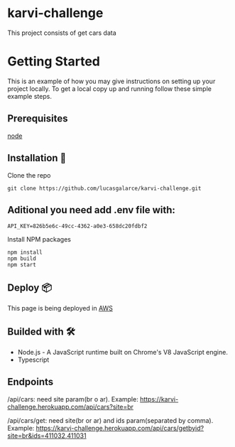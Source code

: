 # karvi-challenge

This project consists of get cars data

# Getting Started

This is an example of how you may give instructions on setting up your project locally. To get a local copy up and running follow these simple example steps.

## Prerequisites

[node](https://nodejs.org/es/)

## Installation 🔧

Clone the repo

```
git clone https://github.com/lucasgalarce/karvi-challenge.git
```

## Aditional you need add .env file with:
```
API_KEY=826b5e6c-49cc-4362-a0e3-658dc20fdbf2
```

Install NPM packages

```
npm install
npm build
npm start
```

## Deploy 📦
This page is being deployed in [AWS](https://karvi-challenge.herokuapp.com/api/cars?site=br)

## Builded with 🛠️
* Node.js - A JavaScript runtime built on Chrome's V8 JavaScript engine.
* Typescript

## Endpoints

/api/cars: need site param(br o ar). Example: https://karvi-challenge.herokuapp.com/api/cars?site=br

/api/cars/get: need site(br or ar) and ids param(separated by comma). Example: https://karvi-challenge.herokuapp.com/api/cars/getbyid?site=br&ids=411032,411031
